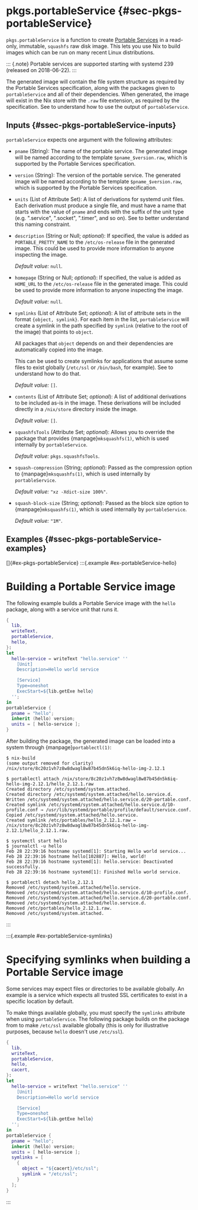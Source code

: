 # pkgs.portableService {#sec-pkgs-portableService}

`pkgs.portableService` is a function to create [Portable Services](https://systemd.io/PORTABLE_SERVICES/) in a read-only, immutable, `squashfs` raw disk image.
This lets you use Nix to build images which can be run on many recent Linux distributions.

::: {.note}
Portable services are supported starting with systemd 239 (released on 2018-06-22).
:::

The generated image will contain the file system structure as required by the Portable Services specification, along with the packages given to `portableService` and all of their dependencies.
When generated, the image will exist in the Nix store with the `.raw` file extension, as required by the specification.
See [](#ex-portableService-hello) to understand how to use the output of `portableService`.

## Inputs {#ssec-pkgs-portableService-inputs}

`portableService` expects one argument with the following attributes:

- `pname` (String): The name of the portable service.
  The generated image will be named according to the template `$pname_$version.raw`, which is supported by the Portable Services specification.

- `version` (String): The version of the portable service.
  The generated image will be named according to the template `$pname_$version.raw`, which is supported by the Portable Services specification.

- `units` (List of Attribute Set): A list of derivations for systemd unit files.
  Each derivation must produce a single file, and must have a name that starts with the value of `pname` and ends with the suffix of the unit type (e.g. ".service", ".socket", ".timer", and so on).
  See [](#ex-portableService-hello) to better understand this naming constraint.

- `description` (String or Null; _optional_): If specified, the value is added as `PORTABLE_PRETTY_NAME` to the `/etc/os-release` file in the generated image.
  This could be used to provide more information to anyone inspecting the image.

  _Default value:_ `null`.

- `homepage` (String or Null; _optional_): If specified, the value is added as `HOME_URL` to the `/etc/os-release` file in the generated image.
  This could be used to provide more information to anyone inspecting the image.

  _Default value:_ `null`.

- `symlinks` (List of Attribute Set; _optional_): A list of attribute sets in the format `{object, symlink}`.
  For each item in the list, `portableService` will create a symlink in the path specified by `symlink` (relative to the root of the image) that points to `object`.

  All packages that `object` depends on and their dependencies are automatically copied into the image.

  This can be used to create symlinks for applications that assume some files to exist globally (`/etc/ssl` or `/bin/bash`, for example).
  See [](#ex-portableService-symlinks) to understand how to do that.

  _Default value:_ `[]`.

- `contents` (List of Attribute Set; _optional_): A list of additional derivations to be included as-is in the image.
  These derivations will be included directly in a `/nix/store` directory inside the image.

  _Default value:_ `[]`.

- `squashfsTools` (Attribute Set; _optional_): Allows you to override the package that provides {manpage}`mksquashfs(1)`, which is used internally by `portableService`.

  _Default value:_ `pkgs.squashfsTools`.

- `squash-compression` (String; _optional_): Passed as the compression option to {manpage}`mksquashfs(1)`, which is used internally by `portableService`.

  _Default value:_ `"xz -Xdict-size 100%"`.

- `squash-block-size` (String; _optional_): Passed as the block size option to {manpage}`mksquashfs(1)`, which is used internally by `portableService`.

  _Default value:_ `"1M"`.

## Examples {#ssec-pkgs-portableService-examples}

[]{#ex-pkgs-portableService}
:::{.example #ex-portableService-hello}

# Building a Portable Service image

The following example builds a Portable Service image with the `hello` package, along with a service unit that runs it.

```nix
{
  lib,
  writeText,
  portableService,
  hello,
}:
let
  hello-service = writeText "hello.service" ''
    [Unit]
    Description=Hello world service

    [Service]
    Type=oneshot
    ExecStart=${lib.getExe hello}
  '';
in
portableService {
  pname = "hello";
  inherit (hello) version;
  units = [ hello-service ];
}
```

After building the package, the generated image can be loaded into a system through {manpage}`portablectl(1)`:

```shell
$ nix-build
(some output removed for clarity)
/nix/store/8c20z1vh7z8w8dwagl8w87b45dn5k6iq-hello-img-2.12.1

$ portablectl attach /nix/store/8c20z1vh7z8w8dwagl8w87b45dn5k6iq-hello-img-2.12.1/hello_2.12.1.raw
Created directory /etc/systemd/system.attached.
Created directory /etc/systemd/system.attached/hello.service.d.
Written /etc/systemd/system.attached/hello.service.d/20-portable.conf.
Created symlink /etc/systemd/system.attached/hello.service.d/10-profile.conf → /usr/lib/systemd/portable/profile/default/service.conf.
Copied /etc/systemd/system.attached/hello.service.
Created symlink /etc/portables/hello_2.12.1.raw → /nix/store/8c20z1vh7z8w8dwagl8w87b45dn5k6iq-hello-img-2.12.1/hello_2.12.1.raw.

$ systemctl start hello
$ journalctl -u hello
Feb 28 22:39:16 hostname systemd[1]: Starting Hello world service...
Feb 28 22:39:16 hostname hello[102887]: Hello, world!
Feb 28 22:39:16 hostname systemd[1]: hello.service: Deactivated successfully.
Feb 28 22:39:16 hostname systemd[1]: Finished Hello world service.

$ portablectl detach hello_2.12.1
Removed /etc/systemd/system.attached/hello.service.
Removed /etc/systemd/system.attached/hello.service.d/10-profile.conf.
Removed /etc/systemd/system.attached/hello.service.d/20-portable.conf.
Removed /etc/systemd/system.attached/hello.service.d.
Removed /etc/portables/hello_2.12.1.raw.
Removed /etc/systemd/system.attached.
```

:::

:::{.example #ex-portableService-symlinks}

# Specifying symlinks when building a Portable Service image

Some services may expect files or directories to be available globally.
An example is a service which expects all trusted SSL certificates to exist in a specific location by default.

To make things available globally, you must specify the `symlinks` attribute when using `portableService`.
The following package builds on the package from [](#ex-portableService-hello) to make `/etc/ssl` available globally (this is only for illustrative purposes, because `hello` doesn't use `/etc/ssl`).

```nix
{
  lib,
  writeText,
  portableService,
  hello,
  cacert,
}:
let
  hello-service = writeText "hello.service" ''
    [Unit]
    Description=Hello world service

    [Service]
    Type=oneshot
    ExecStart=${lib.getExe hello}
  '';
in
portableService {
  pname = "hello";
  inherit (hello) version;
  units = [ hello-service ];
  symlinks = [
    {
      object = "${cacert}/etc/ssl";
      symlink = "/etc/ssl";
    }
  ];
}
```

:::
